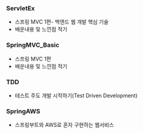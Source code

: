 ### ServletEx
- 스프링 MVC 1편- 백엔드 웹 개발 핵심 기술
- 배운내용 및 느낀점 적기


### SpringMVC_Basic
- 스프링 MVC 1편
- 배운내용 및 느낀점 적기

### TDD
- 테스트 주도 개발 시작하기(Test Driven Development)

### SpringAWS
- 스프링부트와 AWS로 혼자 구현하는 웹서비스

